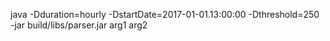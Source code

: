 
java -Dduration=hourly -DstartDate=2017-01-01.13:00:00 -Dthreshold=250 -jar build/libs/parser.jar arg1 arg2